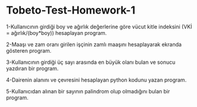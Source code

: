 # Tobeto-Test-Homework-1

1-Kullanıcının girdiği boy ve ağırlık değerlerine göre vücut kitle indeksini (VKİ = ağırlık/(boy*boy)) hesaplayan program.

2-Maaşı ve zam oranı girilen işçinin zamlı maaşını hesaplayarak ekranda gösteren program.

3-Kullanıcının girdiği üç sayı arasında en büyük olanı bulan ve sonucu yazdıran bir program.

4-Dairenin alanını ve çevresini hesaplayan python kodunu yazan program.

5-Kullanıcıdan alınan bir sayının palindrom olup olmadığını bulan bir program.
